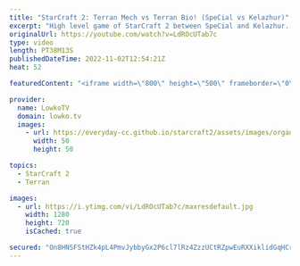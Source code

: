 ```yaml
---
title: "StarCraft 2: Terran Mech vs Terran Bio! (SpeCial vs Kelazhur)"
excerpt: "High level game of StarCraft 2 between SpeCial and Kelazhur. This is a match of Terran versus Terran played during the Dreamhack Atlanta Regionals. In this pro game Kelazhur decides to play Terran bio, where as SpeCial plays Terran mech.  Support my work on Patreon: https://www.patreon.com/lowkotv Become"
originalUrl: https://youtube.com/watch?v=LdROcUTab7c
type: video
length: PT38M13S
publishedDateTime: 2022-11-02T12:54:21Z
heat: 52

featuredContent: "<iframe width=\"800\" height=\"500\" frameborder=\"0\" src=\"https://www.youtube.com/embed/LdROcUTab7c\" allow=\"accelerometer; autoplay; encrypted-media; gyroscope; picture-in-picture\" allowfullscreen></iframe>"

provider:
  name: LowkoTV
  domain: lowko.tv
  images:
    - url: https://everyday-cc.github.io/starcraft2/assets/images/organizations/lowko.tv-50x50.jpg
      width: 50
      height: 50

topics:
  - StarCraft 2
  - Terran

images:
  - url: https://i.ytimg.com/vi/LdROcUTab7c/maxresdefault.jpg
    width: 1280
    height: 720
    isCached: true

secured: "On8HNSFStHZk4pL4PmvJybbyGx2P6cl7lRz4ZzzUCtRZpwEuRXXiklidGqHCrureAOYZwBpXZR8t59hvFhHIsYPcl6dwMx3w5aOk62nrfHdgqYNgc1PBwHIm7N0f/+FwwhAsF77Qgcz4pqyOE3kjoN/O3OKnR8cO60FlFOo7Mk0tJN89uXJMaZ7CFK1v7pywJFzR5PbrJXpCXtOHKlV0rDW+kK8Ahvb3chN1P0pEft2kvF0IWUMyBQ/uzaS/3HK3fYNcnl1AGUGJ3b/Wgk1VkSLIFH69ZHsTyhZ3CqJjvPh971/ogu/UIK9fPg9KnTUG19Q78AkwvoFnWUUVX6HfzHNQRyB19tI0G5Z0+odWdkbpDdB7ubHRFbIPOuZTPUHf2RMQrTxL9sj64dd5FmWu1aq3zsIR+9E0RyYeVccS56w=;YW7JNNr/wsiZ4q5DbMbB0w=="
---
```



